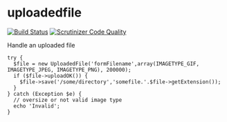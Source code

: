 uploadedfile
============

[![Build Status](https://scrutinizer-ci.com/g/freshsauce/uploadedfile-php/badges/build.png?b=master)](https://scrutinizer-ci.com/g/freshsauce/uploadedfile-php/build-status/master) [![Scrutinizer Code Quality](https://scrutinizer-ci.com/g/freshsauce/uploadedfile-php/badges/quality-score.png?b=master)](https://scrutinizer-ci.com/g/freshsauce/uploadedfile-php/?branch=master)

Handle an uploaded file

    try {
      $file = new UploadedFile('formFilename',array(IMAGETYPE_GIF, IMAGETYPE_JPEG, IMAGETYPE_PNG), 200000);
      if ($file->uploadOK()) {
        $file->save('/some/directory','somefile.'.$file->getExtension());
      }
    } catch (Exception $e) {
      // oversize or not valid image type
      echo 'Invalid';
    }
    
